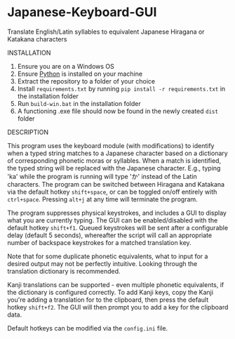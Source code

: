 # Japanese-Keyboard-GUI
Translate English/Latin syllables to equivalent Japanese Hiragana or Katakana characters

INSTALLATION
1. Ensure you are on a Windows OS
2. Ensure [Python](https://www.python.org/downloads/) is installed on your machine
3. Extract the repository to a folder of your choice
4. Install `requirements.txt` by running `pip install -r requirements.txt` in the installation folder 
5. Run `build-win.bat` in the installation folder
6. A functioning .exe file should now be found in the newly created `dist` folder

DESCRIPTION

This program uses the keyboard module (with modifications) to identify when a typed string matches to a Japanese character based on a dictionary of corresponding phonetic moras or syllables. When a match is identified, the typed string will be replaced with the Japanese character. E.g., typing 'ka' while the program is running will type 'か' instead of the Latin characters. The program can be switched between Hiragana and Katakana via the default hotkey `shift+space`, or can be toggled on/off entirely with `ctrl+space`. Pressing `alt+j` at any time will terminate the program. 

The program suppresses physical keystrokes, and includes a GUI to display what you are currently typing. The GUI can be enabled/disabled with the default hotkey `shift+f1`. Queued keystrokes will be sent after a configurable delay (default 5 seconds), whereafter the script will call an appropriate number of backspace keystrokes for a matched translation key.

Note that for some duplicate phonetic equivalents, what to input for a desired output may not be perfectly intuitive. Looking through the translation dictionary is recommended. 

Kanji translations can be supported - even multiple phonetic equivalents, if the dictionary is configured correctly. To add Kanji keys, copy the Kanji you're adding a translation for to the clipboard, then press the default hotkey `shift+f2`. The GUI will then prompt you to add a key for the clipboard data.

Default hotkeys can be modified via the `config.ini` file.

